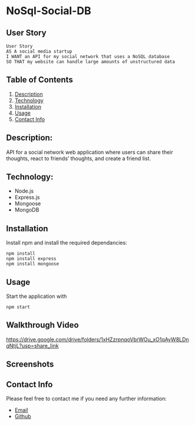 # NoSql-Social-DB

## User Story 
```
User Story
AS A social media startup
I WANT an API for my social network that uses a NoSQL database
SO THAT my website can handle large amounts of unstructured data
```

## Table of Contents

1. [Description](#description)
2. [Technology](#Technology)
3. [Installation](#installation)
4. [Usage](#usage)
5. [Contact Info](#contact-info)

## Description:

API for a social network web application where users can share their thoughts, react to friends’ thoughts, and create a friend list.
## Technology:

- Node.js
- Express.js
- Mongoose
- MongoDB

## Installation

Install npm and install the required dependancies:
```
npm install
npm install express
npm install mongoose
```
## Usage

Start the application with
```
npm start
```

## Walkthrough Video

https://drive.google.com/drive/folders/1xHZzrpnqoVbrWOu_xO1qAyW8LDnqNtjL?usp=share_link

## Screenshots

## Contact Info

Please feel free to contact me if you need any further information:

- [Email](mailto:devinelliotgomez@gmail.com)
- [Github](https://github.com/devgomez1)